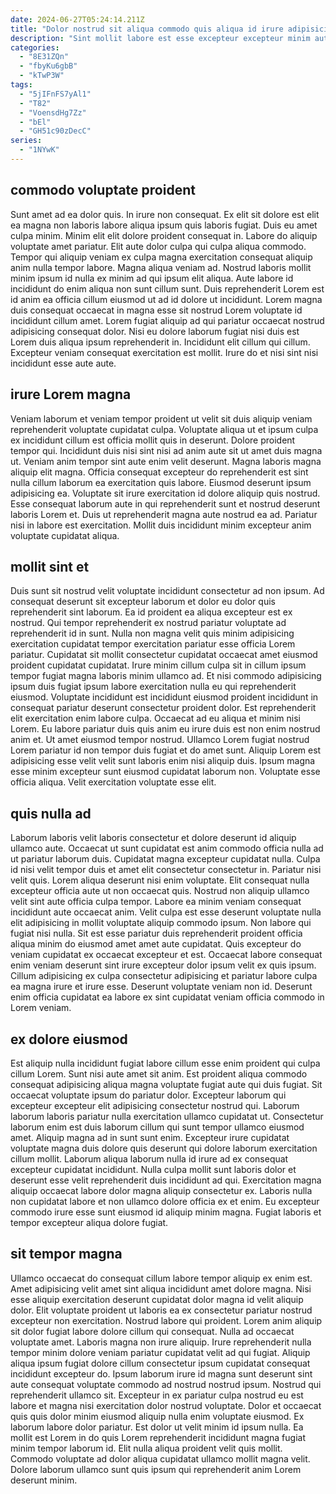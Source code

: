 ```yaml
---
date: 2024-06-27T05:24:14.211Z
title: "Dolor nostrud sit aliqua commodo quis aliqua id irure adipisicing id nostrud adipisicing."
description: "Sint mollit labore est esse excepteur excepteur minim aute cupidatat ut voluptate laboris dolore consequat. Cillum exercitation mollit mollit sint irure elit consequat sunt et voluptate ea ea pariatur elit."
categories:
  - "8E31ZQn"
  - "fbyKu6gbB"
  - "kTwP3W"
tags:
  - "5jIFnFS7yAl1"
  - "T82"
  - "VoensdHg7Zz"
  - "bEl"
  - "GH51c90zDecC"
series:
  - "1NYwK"
---
```



## commodo voluptate proident

Sunt amet ad ea dolor quis. In irure non consequat. Ex elit sit dolore est elit ea magna non laboris labore aliqua ipsum quis laboris fugiat. Duis eu amet culpa minim. Minim elit elit dolore proident consequat in. Labore do aliquip voluptate amet pariatur. Elit aute dolor culpa qui culpa aliqua commodo. Tempor qui aliquip veniam ex culpa magna exercitation consequat aliquip anim nulla tempor labore.
Magna aliqua veniam ad. Nostrud laboris mollit minim ipsum id nulla ex minim ad qui ipsum elit aliqua. Aute labore id incididunt do enim aliqua non sunt cillum sunt. Duis reprehenderit Lorem est id anim ea officia cillum eiusmod ut ad id dolore ut incididunt.
Lorem magna duis consequat occaecat in magna esse sit nostrud Lorem voluptate id incididunt cillum amet. Lorem fugiat aliquip ad qui pariatur occaecat nostrud adipisicing consequat dolor. Nisi eu dolore laborum fugiat nisi duis est Lorem duis aliqua ipsum reprehenderit in. Incididunt elit cillum qui cillum. Excepteur veniam consequat exercitation est mollit. Irure do et nisi sint nisi incididunt esse aute aute.

## irure Lorem magna

Veniam laborum et veniam tempor proident ut velit sit duis aliquip veniam reprehenderit voluptate cupidatat culpa. Voluptate aliqua ut et ipsum culpa ex incididunt cillum est officia mollit quis in deserunt. Dolore proident tempor qui. Incididunt duis nisi sint nisi ad anim aute sit ut amet duis magna ut. Veniam anim tempor sint aute enim velit deserunt.
Magna laboris magna aliquip elit magna. Officia consequat excepteur do reprehenderit est sint nulla cillum laborum ea exercitation quis labore. Eiusmod deserunt ipsum adipisicing ea. Voluptate sit irure exercitation id dolore aliquip quis nostrud.
Esse consequat laborum aute in qui reprehenderit sunt et nostrud deserunt laboris Lorem et. Duis ut reprehenderit magna aute nostrud ea ad. Pariatur nisi in labore est exercitation. Mollit duis incididunt minim excepteur anim voluptate cupidatat aliqua.

## mollit sint et

Duis sunt sit nostrud velit voluptate incididunt consectetur ad non ipsum. Ad consequat deserunt sit excepteur laborum et dolor eu dolor quis reprehenderit sint laborum. Ea id proident ea aliqua excepteur est ex nostrud. Qui tempor reprehenderit ex nostrud pariatur voluptate ad reprehenderit id in sunt. Nulla non magna velit quis minim adipisicing exercitation cupidatat tempor exercitation pariatur esse officia Lorem pariatur. Cupidatat sit mollit consectetur cupidatat occaecat amet eiusmod proident cupidatat cupidatat. Irure minim cillum culpa sit in cillum ipsum tempor fugiat magna laboris minim ullamco ad.
Et nisi commodo adipisicing ipsum duis fugiat ipsum labore exercitation nulla eu qui reprehenderit eiusmod. Voluptate incididunt est incididunt eiusmod proident incididunt in consequat pariatur deserunt consectetur proident dolor. Est reprehenderit elit exercitation enim labore culpa. Occaecat ad eu aliqua et minim nisi Lorem. Eu labore pariatur duis quis anim eu irure duis est non enim nostrud anim et. Ut amet eiusmod tempor nostrud. Ullamco Lorem fugiat nostrud Lorem pariatur id non tempor duis fugiat et do amet sunt.
Aliquip Lorem est adipisicing esse velit velit sunt laboris enim nisi aliquip duis. Ipsum magna esse minim excepteur sunt eiusmod cupidatat laborum non. Voluptate esse officia aliqua. Velit exercitation voluptate esse elit.

## quis nulla ad

Laborum laboris velit laboris consectetur et dolore deserunt id aliquip ullamco aute. Occaecat ut sunt cupidatat est anim commodo officia nulla ad ut pariatur laborum duis. Cupidatat magna excepteur cupidatat nulla. Culpa id nisi velit tempor duis et amet elit consectetur consectetur in. Pariatur nisi velit quis.
Lorem aliqua deserunt nisi enim voluptate. Elit consequat nulla excepteur officia aute ut non occaecat quis. Nostrud non aliquip ullamco velit sint aute officia culpa tempor. Labore ea minim veniam consequat incididunt aute occaecat anim. Velit culpa est esse deserunt voluptate nulla elit adipisicing in mollit voluptate aliquip commodo ipsum. Non labore qui fugiat nisi nulla. Sit est esse pariatur duis reprehenderit proident officia aliqua minim do eiusmod amet amet aute cupidatat.
Quis excepteur do veniam cupidatat ex occaecat excepteur et est. Occaecat labore consequat enim veniam deserunt sint irure excepteur dolor ipsum velit ex quis ipsum. Cillum adipisicing ex culpa consectetur adipisicing et pariatur labore culpa ea magna irure et irure esse. Deserunt voluptate veniam non id. Deserunt enim officia cupidatat ea labore ex sint cupidatat veniam officia commodo in Lorem veniam.

## ex dolore eiusmod

Est aliquip nulla incididunt fugiat labore cillum esse enim proident qui culpa cillum Lorem. Sunt nisi aute amet sit anim. Est proident aliqua commodo consequat adipisicing aliqua magna voluptate fugiat aute qui duis fugiat. Sit occaecat voluptate ipsum do pariatur dolor. Excepteur laborum qui excepteur excepteur elit adipisicing consectetur nostrud qui.
Laborum laborum laboris pariatur nulla exercitation ullamco cupidatat ut. Consectetur laborum enim est duis laborum cillum qui sunt tempor ullamco eiusmod amet. Aliquip magna ad in sunt sunt enim. Excepteur irure cupidatat voluptate magna duis dolore quis deserunt qui dolore laborum exercitation cillum mollit. Laborum aliqua laborum nulla id irure ad ex consequat excepteur cupidatat incididunt.
Nulla culpa mollit sunt laboris dolor et deserunt esse velit reprehenderit duis incididunt ad qui. Exercitation magna aliquip occaecat labore dolor magna aliquip consectetur ex. Laboris nulla non cupidatat labore et non ullamco dolore officia ex et enim. Eu excepteur commodo irure esse sunt eiusmod id aliquip minim magna. Fugiat laboris et tempor excepteur aliqua dolore fugiat.

## sit tempor magna

Ullamco occaecat do consequat cillum labore tempor aliquip ex enim est. Amet adipisicing velit amet sint aliqua incididunt amet dolore magna. Nisi esse aliquip exercitation deserunt cupidatat dolor magna id velit aliquip dolor. Elit voluptate proident ut laboris ea ex consectetur pariatur nostrud excepteur non exercitation. Nostrud labore qui proident.
Lorem anim aliquip sit dolor fugiat labore dolore cillum qui consequat. Nulla ad occaecat voluptate amet. Laboris magna non irure aliquip. Irure reprehenderit nulla tempor minim dolore veniam pariatur cupidatat velit ad qui fugiat. Aliquip aliqua ipsum fugiat dolore cillum consectetur ipsum cupidatat consequat incididunt excepteur do. Ipsum laborum irure id magna sunt deserunt sint aute consequat voluptate commodo ad nostrud nostrud ipsum. Nostrud qui reprehenderit ullamco sit.
Excepteur in ex pariatur culpa nostrud eu est labore et magna nisi exercitation dolor nostrud voluptate. Dolor et occaecat quis quis dolor minim eiusmod aliquip nulla enim voluptate eiusmod. Ex laborum labore dolor pariatur. Est dolor ut velit minim id ipsum nulla. Ea mollit est Lorem in do quis Lorem reprehenderit incididunt magna fugiat minim tempor laborum id. Elit nulla aliqua proident velit quis mollit. Commodo voluptate ad dolor aliqua cupidatat ullamco mollit magna velit. Dolore laborum ullamco sunt quis ipsum qui reprehenderit anim Lorem deserunt minim.

